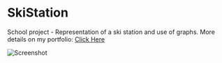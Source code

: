 # SkiStation
School project - Representation of a ski station and use of graphs.
More details on my portfolio: [Click Here](https://mercier.in/portfolio/ski-station)

![Screenshot](https://i.imgur.com/FF5auLJ.jpg)

